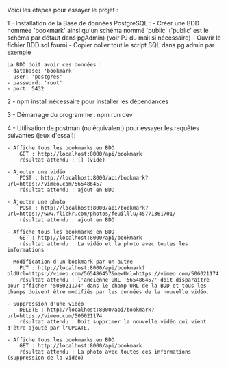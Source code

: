 Voici les étapes pour essayer le projet :

1 - Installation de la Base de données PostgreSQL :
    - Créer une BDD nommée 'bookmark' ainsi qu'un schéma nommé 'public' ('public' est le schéma par défaut dans pgAdmin) (voir PJ du mail si nécessaire)
    - Ouvrir le fichier BDD.sql fourni
    - Copier coller tout le script SQL dans pg admin par exemple
    
    La BDD doit avoir ces données :
    - database: 'bookmark'
    - user: 'postgres'
    - password: 'root'
    - port: 5432

2 - npm install nécessaire pour installer les dépendances

3 - Démarrage du programme : npm run dev

4 - Utilisation de postman (ou équivalent) pour essayer les requêtes suivantes (jeux d'essai): 

    - Affiche tous les bookmarks en BDD
        GET : http://localhost:8000/api/bookmark
        résultat attendu : [] (vide)
    
    - Ajouter une vidéo
        POST : http://localhost:8000/api/bookmark?url=https://vimeo.com/565486457
        résultat attendu : ajout en BDD

    - Ajouter une photo
        POST : http://localhost:8000/api/bookmark?url=https://www.flickr.com/photos/feuilllu/45771361701/
        résultat attendu : ajout en BDD

    - Affiche tous les bookmarks en BDD
        GET : http://localhost:8000/api/bookmark
        résultat attendu : La vidéo et la photo avec toutes les informations
    
    - Modification d'un bookmark par un autre
        PUT : http://localhost:8000/api/bookmark?oldUrl=https://vimeo.com/565486457&newUrl=https://vimeo.com/506021174
        résultat attendu : l'ancienne URL '565486457' doit disparaître pour afficher '506021174' dans le champ URL de la BDD et tous les champs doivent être modifiés par les données de la nouvelle vidéo.

    - Suppression d'une vidéo
        DELETE : http://localhost:8000/api/bookmark?url=https://vimeo.com/506021174
        résultat attendu : Doit supprimer la nouvelle vidéo qui vient d'être ajouté par l'UPDATE.

    - Affiche tous les bookmarks en BDD
        GET : http://localhost:8000/api/bookmark
        résultat attendu : La photo avec toutes ces informations (suppression de la vidéo)